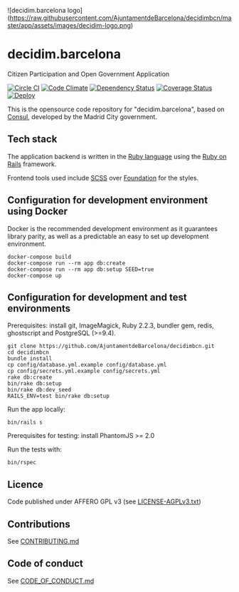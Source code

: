 ![decidim.barcelona logo]
(https://raw.githubusercontent.com/AjuntamentdeBarcelona/decidimbcn/master/app/assets/images/decidim-logo.png)

# decidim.barcelona

Citizen Participation and Open Government Application

[![Circle CI](https://circleci.com/gh/AjuntamentdeBarcelona/decidimbcn/tree/master.svg?style=svg)](https://circleci.com/gh/AjuntamentdeBarcelona/decidimbcn/tree/master)
[![Code Climate](https://codeclimate.com/github/AjuntamentdeBarcelona/decidimbcn/badges/gpa.svg)](https://codeclimate.com/github/AjuntamentdeBarcelona/decidimbcn)
[![Dependency Status](https://gemnasium.com/AjuntamentdeBarcelona/decidimbcn.svg)](https://gemnasium.com/AjuntamentdeBarcelona/decidimbcn)
[![Coverage Status](https://coveralls.io/repos/AjuntamentdeBarcelona/decidimbcn/badge.svg?branch=master&service=github)](https://coveralls.io/github/AjuntamentdeBarcelona/decidimbcn?branch=master)
[![Deploy](https://www.herokucdn.com/deploy/button.svg)](https://heroku.com/deploy)

This is the opensource code repository for "decidim.barcelona", based on [Consul](https://github.com/consul/consul), developed by the Madrid City government.

## Tech stack

The application backend is written in the [Ruby language](https://www.ruby-lang.org/) using the [Ruby on Rails](http://rubyonrails.org/) framework.

Frontend tools used include [SCSS](http://sass-lang.com/) over [Foundation](http://foundation.zurb.com/) for the styles.

## Configuration for development environment using Docker

Docker is the recommended development environment as it guarantees library parity, as well as a predictable an easy to set up development environment.

```
docker-compose build
docker-compose run --rm app db:create           
docker-compose run --rm app db:setup SEED=true
docker-compose up
```

## Configuration for development and test environments

Prerequisites: install git, ImageMagick, Ruby 2.2.3, bundler gem, redis, ghostscript and PostgreSQL (>=9.4).

```
git clone https://github.com/AjuntamentdeBarcelona/decidimbcn.git
cd decidimbcn
bundle install
cp config/database.yml.example config/database.yml
cp config/secrets.yml.example config/secrets.yml
rake db:create
bin/rake db:setup
bin/rake db:dev_seed
RAILS_ENV=test bin/rake db:setup
```

Run the app locally:
```
bin/rails s
```

Prerequisites for testing: install PhantomJS >= 2.0

Run the tests with:

```
bin/rspec
```

## Licence

Code published under AFFERO GPL v3 (see [LICENSE-AGPLv3.txt](LICENSE-AGPLv3.txt))

## Contributions

See [CONTRIBUTING.md](CONTRIBUTING.md)

## Code of conduct

See [CODE_OF_CONDUCT.md](CODE_OF_CONDUCT.md)
